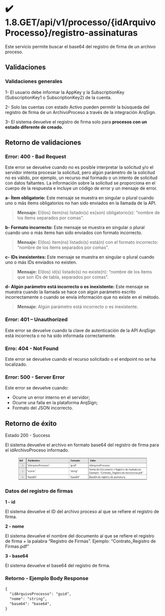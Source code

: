 # ✔️ 1.8.GET/api/v1/processo/{idArquivoProcesso}/registro-assinaturas

Este servicio permite buscar el base64 del registro de firma de un archivo proceso.

## **Validaciones**

### **Validaciones generales**

1- El usuario debe informar la AppKey y la SubscriptionKey (SubscriptionKey1 o SubscriptionKey2) de la cuenta.

2- Solo las cuentas con estado Activo pueden permitir la búsqueda del registro de firma de un ArchivoProceso a través de la integración ArqSign.

3- El sistema devuelve el registro de firma solo para **procesos con un estado diferente de creado.**

## **Retorno de validaciones**

### **Error: 400 - Bad Request**

Este error se devuelve cuando no es posible interpretar la solicitud y/o el servidor intenta procesar la solicitud, pero algún parámetro de la solicitud no es válido, por ejemplo, un recurso mal formado o un intento de solicitud con datos faltantes. La información sobre la solicitud se proporciona en el cuerpo de la respuesta e incluye un código de error y un mensaje de error.

**a-** **Ítem obligatorio:** Este mensaje se muestra en singular o plural cuando uno o más ítems obligatorios no han sido enviados en la llamada de la API.

> **Mensaje:** El(los) ítem(ns) listado(s) es(son) obligatorio(s): “nombre de los ítems separados por comas”.

**b- Formato incorrecto:** Este mensaje se muestra en singular o plural cuando uno o más ítems han sido enviados con formato incorrecto.

> **Mensaje:** El(los) ítem(ns) listado(s) está(n) con el formato incorrecto: “nombre de los ítems separados por comas”.

**c-** **IDs inexistentes:** Este mensaje se muestra en singular o plural cuando uno o más IDs enviados no existen.

> **Mensaje:** El(los) id(s) listado(s) no existe(n): “nombre de los ítems que son IDs de tabla, separados por comas”.

**d- Algún parámetro está incorrecto o es inexistente:** Este mensaje se muestra cuando la llamada se hace con algún parámetro escrito incorrectamente o cuando se envía información que no existe en el método.

> **Mensaje:** Algún parámetro está incorrecto o es inexistente.

### **Error: 401 – Unauthorized**

Este error se devuelve cuando la clave de autenticación de la API ArqSign está incorrecta o no ha sido informada correctamente.

### Erro: 404 - Not Found

Este error se devuelve cuando el recurso solicitado o el endpoint no se ha localizado.

### **Error: 500 - Server Error**

Este error se devuelve cuando:

* Ocurre un error interno en el servidor;
* Ocurre una falla en la plataforma ArqSign;
* Formato del JSON incorrecto.

## **Retorno de éxito**

Estado 200 - Success

El sistema devuelve el archivo en formato base64 del registro de firma para el idArchivoProceso informado.

<figure><img src="../../../../../.gitbook/assets/image.png" alt=""><figcaption></figcaption></figure>

### **Datos del registro de firmas**

&#x20;**1 -** **id**

El sistema devuelve el ID del archivo proceso al que se refiere el registro de firma.

**2 -** **nome**

El sistema devuelve el nombre del documento al que se refiere el registro de firma + la palabra “Registro de Firmas”. Ejemplo: “Contrato\_Registro de Firmas.pdf”

**3 -** **base64**

El sistema devuelve el base64 del registro de firma.

### **Retorno - Ejemplo Body Response**

```
{
  "idArquivoProcesso": "guid",
  "nome": "string",
  "base64": "base64",
}
```
